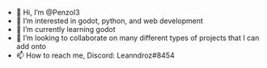 - 👋 Hi, I’m @Penzol3
- 👀 I’m interested in godot, python, and web development 
- 🌱 I’m currently learning godot
- 💞️ I’m looking to collaborate on many different types of projects that I can add onto
- 📫 How to reach me, Discord: Leanndroz#8454

<!---
Penzol3/Penzol3 is a ✨ special ✨ repository because its `README.md` (this file) appears on your GitHub profile.
You can click the Preview link to take a look at your changes.
--->
